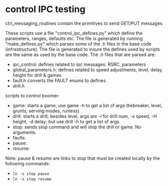 # control IPC testing

ctrl_messaging_routines contain the primitives to send GET/PUT messages

These scripts use a file "control_ipc_defines.py" which define the parameters, ranges, defaults etc.  The file is generated by running "make_defines.py" which parses some of the .h files in the base code (infrastructure).  The file is generated to insure the defines used by scripts are the same as used by the base code. The .h files that are parsed are:
- ipc_control:  defines related to ipc messages: RSRC, parameters
- global_parameters.h: defines related to speed adjustments, level, delay, height for drill & games
- fault.h converts the FAULT enums to defines
- drill.h


scripts to control boomer:

- game: starts a game; use game -h to get a list of args (tiebreaker, level, grunts, serving modes, runless)
- drill: starts a drill; besides level, args are -i for drill num, -s speed, -H height, -d delay; but use drill -h to get a list of args.
- stop: sends stop command and will stop the drill or game.  No arguments.
- faults:
- pause:
- resume:

Note: pause & resume are links to stop that must be created locally by the following commands:
- `ln -s stop pause`
- `ln -s stop resume`


